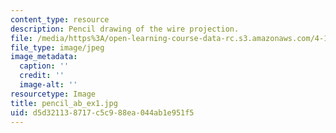 ```yaml
---
content_type: resource
description: Pencil drawing of the wire projection.
file: /media/https%3A/open-learning-course-data-rc.s3.amazonaws.com/4-111-introduction-to-architecture-environmental-design-spring-2014/d5d321138717c5c988ea044ab1e951f5_pencil_ab_ex1.jpg
file_type: image/jpeg
image_metadata:
  caption: ''
  credit: ''
  image-alt: ''
resourcetype: Image
title: pencil_ab_ex1.jpg
uid: d5d32113-8717-c5c9-88ea-044ab1e951f5
---
```

